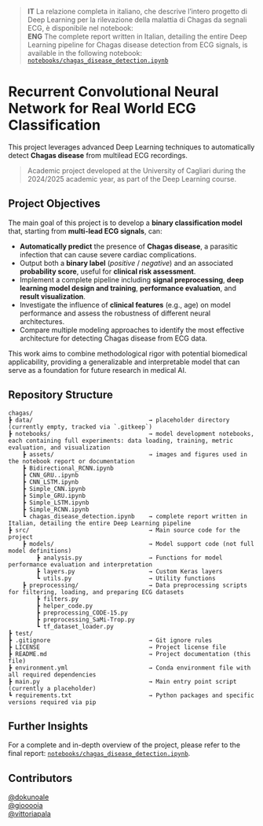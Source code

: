> **IT**                La relazione completa in italiano, che descrive l’intero progetto di Deep Learning per la rilevazione della malattia di Chagas da segnali ECG, è disponibile nel notebook:  
> **ENG**               The complete report written in Italian, detailing the entire Deep Learning pipeline for Chagas disease detection from ECG signals, is available in the following notebook:  
> [`notebooks/chagas_disease_detection.ipynb`](notebooks/chagas_disease_detection.ipynb)



# Recurrent Convolutional Neural Network for Real World ECG Classification

This project leverages advanced Deep Learning techniques to automatically detect **Chagas disease** from multilead ECG recordings. 

> Academic project developed at the University of Cagliari during the 2024/2025 academic year, as part of the Deep Learning course.



## Project Objectives

The main goal of this project is to develop a **binary classification model** that, starting from **multi-lead ECG signals**, can:

- **Automatically predict** the presence of **Chagas disease**, a parasitic infection that can cause severe cardiac complications.
- Output both a **binary label** (*positive* / *negative*) and an associated **probability score**, useful for **clinical risk assessment**.
- Implement a complete pipeline including **signal preprocessing**, **deep learning model design and training**, **performance evaluation**, and **result visualization**.
- Investigate the influence of **clinical features** (e.g., age) on model performance and assess the robustness of different neural architectures.
- Compare multiple modeling approaches to identify the most effective architecture for detecting Chagas disease from ECG data.

This work aims to combine methodological rigor with potential biomedical applicability, providing a generalizable and interpretable model that can serve as a foundation for future research in medical AI.



## Repository Structure

```
chagas/
┣ data/                                 → placeholder directory (currently empty, tracked via `.gitkeep`)
┣ notebooks/                            → model development notebooks, each containing full experiments: data loading, training, metric evaluation, and visualization
    ┣ assets/                           → images and figures used in the notebook report or documentation
    ┣ Bidirectional_RCNN.ipynb
    ┣ CNN_GRU..ipynb
    ┣ CNN_LSTM.ipynb
    ┣ Simple_CNN.ipynb
    ┣ Simple_GRU.ipynb
    ┣ Simple_LSTM.ipynb
    ┣ Simple_RCNN.ipynb
    ┗ chagas_disease_detection.ipynb    → complete report written in Italian, detailing the entire Deep Learning pipeline
┣ src/                                  → Main source code for the project      
    ┣ models/                           → Model support code (not full model definitions)
        ┣ analysis.py                   → Functions for model performance evaluation and interpretation
        ┣ layers.py                     → Custom Keras layers  
        ┗ utils.py                      → Utility functions
    ┣ preprocessing/                    → Data preprocessing scripts for filtering, loading, and preparing ECG datasets
        ┣ filters.py
        ┣ helper_code.py
        ┣ preprocessing_CODE-15.py
        ┣ preprocessing_SaMi-Trop.py
        ┗ tf_dataset_loader.py
┣ test/
┣ .gitignore                            → Git ignore rules 
┣ LICENSE                               → Project license file
┣ README.md                             → Project documentation (this file)
┣ environment.yml                       → Conda environment file with all required dependencies
┣ main.py                               → Main entry point script (currently a placeholder)
┗ requirements.txt                      → Python packages and specific versions required via pip
```



## Further Insights

For a complete and in-depth overview of the project, please refer to the final report: [`notebooks/chagas_disease_detection.ipynb`](notebooks/chagas_disease_detection.ipynb).


## Contributors

 [@dokunoale](https://github.com/dokunoale)        
 [@giooooia](https://github.com/giooooia)                       
 [@vittoriapala](https://github.com/vittoriapala)  
  